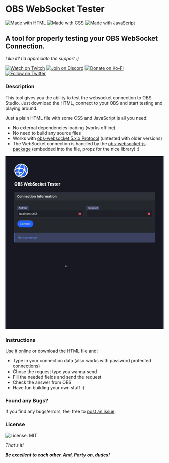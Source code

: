 # __OBS WebSocket Tester__

![Made with HTML](https://img.shields.io/static/v1?label&message=HTML&color=e34c26&logo=html5&logoColor=fff)
![Made with CSS](https://img.shields.io/static/v1?label&message=CSS&color=304cdc&logo=css3&logoColor=fff)
![Made with JavaScript](https://img.shields.io/static/v1?label&message=JavaScript&color=f0db4f&logo=javascript&logoColor=323330)

## __A tool for properly testing your OBS WebSocket Connection.__

_Like it? I'd appreciate the support :)_

[![Watch on Twitch](https://img.shields.io/static/v1?label=Watch%20on&message=Twitch&color=bf94ff&logo=twitch&logoColor=fff)](https://propz.de/twitch/)
[![Join on Discord](https://img.shields.io/static/v1?label=Join%20on&message=Discord&color=7289da&logo=discord&logoColor=fff)](https://propz.de/discord/)
[![Donate on Ko-Fi](https://img.shields.io/static/v1?label=Donate%20on&message=Ko-Fi&color=ff5f5f&logo=kofi&logoColor=fff)](https://propz.de/kofi/)
[![Follow on Twitter](https://img.shields.io/static/v1?label=Follow%20on&message=Twitter&color=1DA1F2&logo=twitter&logoColor=fff)](https://propz.de/twitter/)

### __Description__

This tool gives you the ability to test the websocket connection to OBS Studio. Just download the HTML, connect to your OBS and start testing and playing around.

Just a plain HTML file with some CSS and JavaScript is all you need:
- No external dependencies loading (works offline)
- No need to build any source files
- Works with [obs-websocket 5.x.x Protocol](https://github.com/obsproject/obs-websocket/blob/d5077fca03a47144f7c0eb81b5d3278186e31d59/docs/generated/protocol.md) (untested with older versions)
- The WebSocket connection is handled by the [obs-websocket-js package](https://github.com/obs-websocket-community-projects/obs-websocket-js) (embedded into the file, propz for the nice library) :)

![OBS WebSocket Tester Screenshot](https://github.com/pr0pz/obs-websocket-tester/blob/main/screenshot.gif?raw=true)


### __Instructions__

[Use it online](https://propz.de/obs-websocket-tester/) or download the HTML file and:
- Type in your connection data (also works with password protected connections)
- Chose the request type you wanna send
- Fill the needed fields and send the request
- Check the answer from OBS
- Have fun building your own stuff :)


### __Found any Bugs?__

If you find any bugs/errors, feel free to [post an issue](https://github.com/pr0pz/obs-websocket-tester/issues).


### __License__

![License: MIT](https://img.shields.io/badge/license-MIT-green)

_That's it!_

___Be excellent to each other. And, Party on, dudes!___